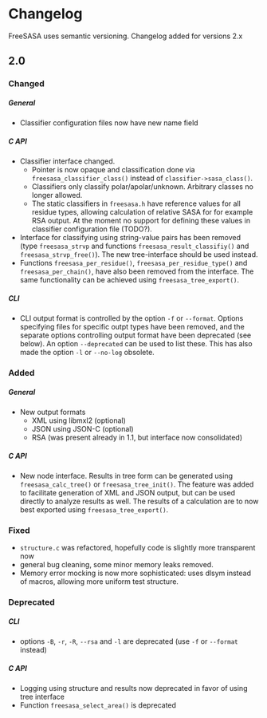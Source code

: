 # Changelog
FreeSASA uses semantic versioning. Changelog added for versions 2.x

## 2.0

### Changed

##### General
* Classifier configuration files now have new name field

##### C API
* Classifier interface changed.
  * Pointer is now opaque and classification done via
    `freesasa_classifier_class()` instead of
    `classifier->sasa_class()`.
  * Classifiers only classify polar/apolar/unknown. Arbitrary classes
    no longer allowed.
  * The static classifiers in `freesasa.h` have reference values for
    all residue types, allowing calculation of relative SASA for for
    example RSA output. At the moment no support for defining these
    values in classifier configuration file (TODO?).
* Interface for classifying using string-value pairs has been removed
  (type `freesasa_strvp` and functions `freesasa_result_classifiy()`
  and `freesasa_strvp_free()`). The new tree-interface should be used
  instead.
* Functions `freesasa_per_residue()`, `freesasa_per_residue_type()`
  and `freesasa_per_chain()`, have also been removed from the
  interface. The same functionality can be achieved using
  `freesasa_tree_export()`.

##### CLI
* CLI output format is controlled by the option `-f` or
  `--format`. Options specifying files for specific outpt types have
  been removed, and the separate options controlling output format
  have been deprecated (see below). An option `--deprecated` can be
  used to list these. This has also made the option `-l` or `--no-log`
  obsolete.

### Added

##### General
* New output formats
  * XML using libmxl2 (optional)
  * JSON using JSON-C (optional)
  * RSA (was present already in 1.1, but interface now consolidated)

##### C API
* New node interface. Results in tree form can be generated using
  `freesasa_calc_tree()` or `freesasa_tree_init()`. The feature was
  added to facilitate generation of XML and JSON output, but can be
  used directly to analyze results as well. The results of a
  calculation are to now best exported using `freesasa_tree_export()`.

### Fixed
* `structure.c` was refactored, hopefully code is slightly more
  transparent now
* general bug cleaning, some minor memory leaks removed.
* Memory error mocking is now more sophisticated: uses dlsym instead
  of macros, allowing more uniform test structure.

### Deprecated

##### CLI
* options `-B`, `-r`, `-R`, `--rsa` and `-l` are deprecated (use
  `-f` or `--format` instead)

##### C API
* Logging using structure and results now deprecated in favor of
  using tree interface
* Function `freesasa_select_area()` is deprecated
